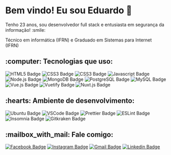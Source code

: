 <h1>Bem vindo! Eu sou Eduardo 👋</h1>

<p>Tenho 23 anos, sou desenvolvedor full stack e entusiasta em segurança da informação! :smile:</p>
<p>Técnico em informática (IFRN) e Graduado em Sistemas para Internet (IFRN)</p>

<h2>:computer: Tecnologias que uso:</h2>

![HTML5 Badge](https://img.shields.io/badge/-HTML5-E34F26?style=flat-square&logo=HTML5&logoColor=white)
![CSS3 Badge](https://img.shields.io/badge/-CSS3-1572B6?style=flat-square&logo=CSS3&logoColor=white)
![CSS3 Badge](https://img.shields.io/badge/-Bootstrap-7952B3?style=flat-square&logo=Bootstrap&logoColor=white)
![Javascript Badge](https://img.shields.io/badge/-Javascript-F7DF1E?style=flat-square&logo=Javascript&logoColor=2b2b2b)
![Node.js Badge](https://img.shields.io/badge/-Noje.js-339933?style=flat-square&logo=Node.js&logoColor=white)
![MongoDB Badge](https://img.shields.io/badge/-MongoDB-47A248?style=flat-square&logo=MongoDB&logoColor=white)
![PostgreSQL Badge](https://img.shields.io/badge/-PostgreSQL-336791?style=flat-square&logo=PostgreSQL&logoColor=white)
![MySQL Badge](https://img.shields.io/badge/-MySQL-4479A1?style=flat-square&logo=MySQL&logoColor=white)
![Vue.js Badge](https://img.shields.io/badge/-Vue.js-4FC08D?style=flat-square&logo=Vue.js&logoColor=white)
![Vuetify Badge](https://img.shields.io/badge/-Vuetify-1867C0?style=flat-square&logo=Vuetify&logoColor=white)
![Nuxt.js Badge](https://img.shields.io/badge/-Nuxt.js-00897B?style=flat-square&logo=Nuxt.js&logoColor=white)

<h2>:hearts: Ambiente de desenvolvimento:</h2>

![Ubuntu Badge](https://img.shields.io/badge/-Ubuntu%2020.04-E95420?style=flat-square&logo=Ubuntu&logoColor=white)
![VSCode Badge](https://img.shields.io/badge/-VS%20Code-007ACC?style=flat-square&logo=Visual%20Studio%20Code&logoColor=white)
![Prettier Badge](https://img.shields.io/badge/-Prettier-F7B93E?style=flat-square&logo=Prettier&logoColor=2b2b2b)
![ESLint Badge](https://img.shields.io/badge/-ESLint-4B32C3?style=flat-square&logo=ESLint&logoColor=white)
![Insomnia Badge](https://img.shields.io/badge/-Insomnia-5849BE?style=flat-square&logo=Insomnia&logoColor=white)
![Gitkraken Badge](https://img.shields.io/badge/-Gitkraken-179287?style=flat-square&logo=Gitkraken&logoColor=white)


<h2>:mailbox_with_mail: Fale comigo:</h2>

[![Facebook Badge](https://img.shields.io/badge/-Eduardo%20Medeiros-1877F2?style=flat-square&logo=Facebook&logoColor=white&link=https://www.facebook.com/mateuseduardo.medeiros/)](https://www.facebook.com/mateuseduardo.medeiros/)
[![Instagram Badge](https://img.shields.io/badge/-medeiroseduardo2-E4405F?style=flat-square&logo=Instagram&logoColor=white&link=https://www.instagram.com/medeiroseduardo2/)](https://www.instagram.com/medeiroseduardo2/)
[![Gmail Badge](https://img.shields.io/badge/-eduardomedeirosrn2-c14438?style=flat-square&logo=Gmail&logoColor=white&link=mailto:eduardomedeirosrn2@gmail.com)](mailto:eduardomedeirosrn2@gmail.com)
[![Linkedin Badge](https://img.shields.io/badge/-medeiroseduardo2-0077B5?style=flat-square&logo=Linkedin&logoColor=white&link=https://www.linkedin.com/in/medeiroseduardo2)](https://www.linkedin.com/in/medeiroseduardo2)
